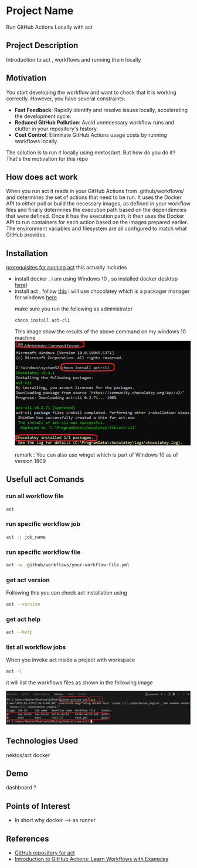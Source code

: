 <h1>Project Name</h1>
Run GitHub Actions Locally with act



<h2>Project Description</h2>
Introduction to act , workflows and running them locally

<h2>Motivation</h2>

You start developing the workflow and want to check that it is working correctly. However, you have several constraints:

  <ul>
    <li><strong>Fast Feedback</strong>: Rapidly identify and resolve issues locally, accelerating the development cycle.</li>
    <li><strong>Reduced GitHub Pollution</strong>: Avoid unnecessary workflow runs and clutter in your repository's history.</li>
    <li><strong>Cost Control</strong>: Eliminate GitHub Actions usage costs by running workflows locally.</li>
  </ul>



The solution is to run it locally using nektos/act. But how do you do it? That's the motivation for this repo

<h2>How does act work</h2>
When you run act it reads in your GitHub Actions from .github/workflows/ and determines the set of actions that need to be run. It uses the Docker API to either pull or build the necessary images, as defined in your workflow files and finally determines the execution path based on the dependencies that were defined. Once it has the execution path, it then uses the Docker API to run containers for each action based on the images prepared earlier. The environment variables and filesystem are all configured to match what GitHub provides.

<h2>Installation</h2>

<a href='https://nektosact.com/installation/index.html'>prerequisites for running act</a> this actually includes

<ul>
<li>install docker . i am using Windows 10 , so installed docker desktop <a href='https://docs.docker.com/desktop/setup/install/windows-install/'>here</a>)</li>
<li>install act , follow <a href='https://nektosact.com/installation/index.html'>this</a> 
i will use chocolatey which is a packager manager for windows <a href='https://nektosact.com/installation/chocolatey.html'>here</a> 

make sure you run the following as administrator

```bash
choco install act-cli
```
This image show the results of the above command on my windows 10 machine 
<img src='./figs/install-act-cli-using-choco.png'/>

remark : You can also use winget which is part of Windows 10 as of version 1809


</li>
</ul>

<h2>Usefull act Comands</h2>

<h3>run all workflow file</h3>

```bash
act
```

<h3>run specific workflow job</h3>

```bash
act -j job_name
```

<h3>run specific workflow file</h3>

```bash
act -w .github/workflows/your-workflow-file.yml
```

<h3>get act version</h3>

Following this you can check act installation using

```bash
act --version
```

<h3>get act help</h3>

```bash
act --help
```

<h3>list all workflow jobs</h3>
When you invoke act inside a project with workspace 

```bash
act -l
```

it will list the workflows files as shown in the following image

<img src='./figs/act-list.png'/>


<h2>Technologies Used</h2>
nektos/act
docker



<h2>Demo</h2>
dashboard ?



<h2>Points of Interest</h2>
<ul>
    <li>in short why docker --> as runner</li>
   
</ul>

<h2>References</h2>
<ul>
    <li><a href='https://github.com/nektos/act'>GitHub repository for act</a></li>
    <li><a href='https://youtu.be/x239z6DdE0A?si=Y0pzO1AkyiMUoe-T'> Introduction to GitHub Actions: Learn Workflows with Examples </a></li>
</ul>

